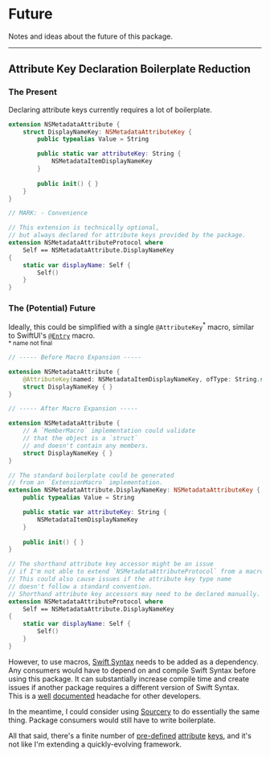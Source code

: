 #  Future

Notes and ideas about the future of this package.

---


## Attribute Key Declaration Boilerplate Reduction

### The Present

Declaring attribute keys currently requires a lot of boilerplate.
```swift
extension NSMetadataAttribute {
	struct DisplayNameKey: NSMetadataAttributeKey {
		public typealias Value = String

		public static var attributeKey: String {
			NSMetadataItemDisplayNameKey
		}
		
		public init() { }
	}
}

// MARK: - Convenience

// This extension is technically optional,
// but always declared for attribute keys provided by the package.
extension NSMetadataAttributeProtocol where
	Self == NSMetadataAttribute.DisplayNameKey
{ 
	static var displayName: Self { 
		Self()
	}
}
```


### The (Potential) Future

Ideally, this could be simplified with a single `@AttributeKey`<sup>\*</sup> macro,
similar to SwiftUI's
[`@Entry`](https://developer.apple.com/documentation/swiftui/entry())
macro.
<br/>
<sup>\* name not final</sup>
```swift
// ----- Before Macro Expansion -----

extension NSMetadataAttribute {
	@AttributeKey(named: NSMetadataItemDisplayNameKey, ofType: String.self)
	struct DisplayNameKey { }
}
```
```swift
// ----- After Macro Expansion -----

extension NSMetadataAttribute {
	// A `MemberMacro` implementation could validate
	// that the object is a `struct`
	// and doesn't contain any members.
	struct DisplayNameKey { }
}

// The standard boilerplate could be generated
// from an `ExtensionMacro` implementation.
extension NSMetadataAttribute.DisplayNameKey: NSMetadataAttributeKey {
	public typealias Value = String

	public static var attributeKey: String {
		NSMetadataItemDisplayNameKey
	}
	
	public init() { }
}

// The shorthand attribute key accessor might be an issue
// if I'm not able to extend `NSMetadataAttributeProtocol` from a macro.
// This could also cause issues if the attribute key type name
// doesn't follow a standard convention.
// Shorthand attribute key accessors may need to be declared manually.
extension NSMetadataAttributeProtocol where
	Self == NSMetadataAttribute.DisplayNameKey
{ 
	static var displayName: Self {
		Self()
	}
}
```
However, to use macros,
[Swift Syntax](https://github.com/swiftlang/swift-syntax)
needs to be added as a dependency.
<br/>
Any consumers would have to depend on
and compile Swift Syntax before using this package.
It can substantially increase compile time
and create issues if another package requires
a different version of Swift Syntax.
<br/>
This is a
<ins>[well](https://forums.swift.org/t/compilation-extremely-slow-since-macros-adoption/67921)</ins>
<ins>[documented](https://forums.swift.org/t/macro-adoption-concerns-around-swiftsyntax/66588)</ins>
headache for other developers.

In the meantime, I could consider using
[Sourcery](https://github.com/krzysztofzablocki/Sourcery)
to do essentially the same thing.
Package consumers would still have to write boilerplate.

All that said, there's a finite number of
<ins>[pre-defined](https://developer.apple.com/documentation/foundation/nsmetadataitem#1681152)</ins>
<ins>[attribute](https://developer.apple.com/documentation/coreservices/file_metadata/mditem#1658393)</ins>
<ins>[keys](https://developer.apple.com/documentation/coreservices/file_metadata#2934150)</ins>,
and it's not like I'm extending a quickly-evolving framework.
